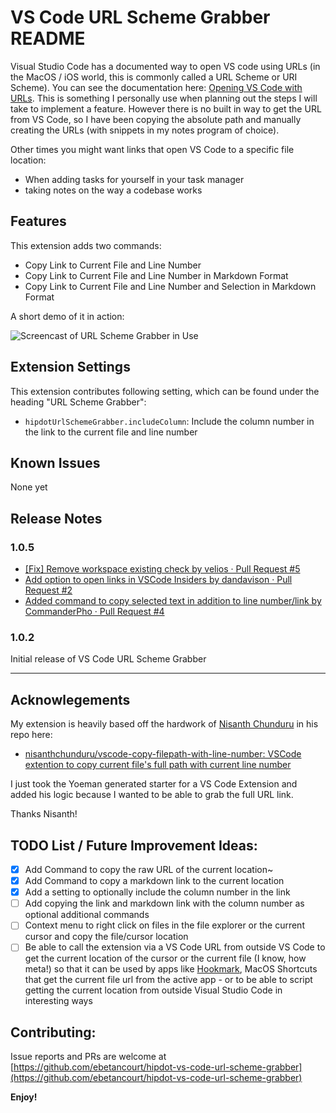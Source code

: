 # VS Code URL Scheme Grabber README

Visual Studio Code has a documented way to open VS code using URLs (in the MacOS / iOS world, this is commonly called a URL Scheme or URI Scheme). You can see the documentation here: [Opening VS Code with URLs](https://code.visualstudio.com/docs/editor/command-line#_opening-vs-code-with-urls). This is something I personally use when planning out the steps I will take to implement a feature. However there is no built in way to get the URL from VS Code, so I have been copying the absolute path and manually creating the URLs (with snippets in my notes program of choice).

Other times you might want links that open VS Code to a specific file location:
- When adding tasks for yourself in your task manager
- taking notes on the way a codebase works

## Features

This extension adds two commands:

* Copy Link to Current File and Line Number
* Copy Link to Current File and Line Number in Markdown Format
* Copy Link to Current File and Line Number and Selection in Markdown Format


A short demo of it in action:

![Screencast of URL Scheme Grabber in Use](https://github.com/ebetancourt/hipdot-vs-code-url-scheme-grabber/raw/main/images/screencast.gif)

## Extension Settings

This extension contributes following setting, which can be found under the heading "URL Scheme Grabber":

* `hipdotUrlSchemeGrabber.includeColumn`: Include the column number in the link to the current file and line number

## Known Issues

None yet

## Release Notes

### 1.0.5

- [\[Fix\] Remove workspace existing check by velios · Pull Request #5](https://github.com/ebetancourt/hipdot-vs-code-url-scheme-grabber/pull/5)
- [Add option to open links in VSCode Insiders by dandavison · Pull Request #2](https://github.com/ebetancourt/hipdot-vs-code-url-scheme-grabber/pull/2)
- [Added command to copy selected text in addition to line number/link by CommanderPho · Pull Request #4](https://github.com/ebetancourt/hipdot-vs-code-url-scheme-grabber/pull/4)

### 1.0.2

Initial release of VS Code URL Scheme Grabber

---

## Acknowlegements

My extension is heavily based off the hardwork of [Nisanth Chunduru](https://github.com/nisanthchunduru) in his repo here:

- [nisanthchunduru/vscode-copy-filepath-with-line-number: VSCode extention to copy current file's full path with current line number](https://github.com/nisanthchunduru/vscode-copy-filepath-with-line-number)

I just took the Yoeman generated starter for a VS Code Extension and added his logic because I wanted to be able to grab the full URL link.

Thanks Nisanth!

## TODO List / Future Improvement Ideas:

- [x] Add Command to copy the raw URL of the current location~
- [x] Add Command to copy a markdown link to the current location
- [x] Add a setting to optionally include the column number in the link
- [ ] Add copying the link and markdown link with the column number as optional additional commands
- [ ] Context menu to right click on files in the file explorer or the current cursor and copy the file/cursor location
- [ ] Be able to call the extension via a VS Code URL from outside VS Code to get the current location of the cursor or the current file (I know, how meta!) so that it can be used by apps like [Hookmark](https://hookproductivity.com/), MacOS Shortcuts that get the current file url from the active app - or to be able to script getting the current location from outside Visual Studio Code in interesting ways

## Contributing:

Issue reports and PRs are welcome at [https://github.com/ebetancourt/hipdot-vs-code-url-scheme-grabber](https://github.com/ebetancourt/hipdot-vs-code-url-scheme-grabber)


**Enjoy!**

